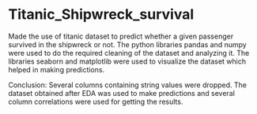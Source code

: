 # Titanic_Shipwreck_survival

Made the use of titanic dataset to predict whether a given passenger survived in the
shipwreck or not. 
The python libraries pandas and numpy were used to do the required
cleaning of the dataset and analyzing it.
The libraries seaborn and matplotlib were used to
visualize the dataset which helped in making predictions.

Conclusion: Several columns containing string values were dropped. The dataset obtained
after EDA was used to make predictions and several column correlations were used for
getting the results.
